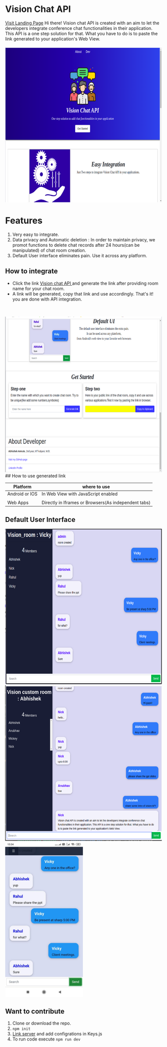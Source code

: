 # Vision Chat API
[Visit Landing Page](https://vision-chat-api.herokuapp.com/)
Hi there! Vision chat API is created with an aim to let the developers integrate conference chat functionalities in their application. This API is a one step solution for that. What you have to do is to paste the link generated to your application's Web View.  
<br>
         <img src='./public/img/screen.png' width="700px" height="500px" >
# Features

 1. Very easy to integrate.
 2. Data privacy and Automatic deletion : In order to maintain privacy, we promot functions to delete chat records after 24 hours(can be manipulated) of chat room creation.
 3. Default User interface eliminates pain. Use it across any platform. 
 
 

## How to integrate

 - Click the link [Vision chat API ](https://vision-chat-api.herokuapp.com/)and generate the link after providing room name for your chat room.
 - A link will be generated, copy that link and use accordingly. That's it! you are done with API integration.
<br>
<br>
<img src='./public/img/get_started.png' width="700px" height="500px">
<br>
## How to use generated link

|  Platform|where to use  |
|--|--|
| Android or IOS |In Web View with JavaScript enabled  |
|||
|Web Apps |Directly in Iframes or Browsers(As independent tabs) |

## Default User Interface

<img src='./public/img/desk_chat_one.png' width="700px" height="500px" style="float:center">
<br>
<img src='./public/img/desk_chat_two.png' width="700px" height="500px">
<br>
<img src='./public/img/mob_chat_one.jpeg' width="250px" height="500px">
<br>

## Want to contribute

 1. Clone or download the repo.
 2. `npm init`
 3. [Link server](https://firebase.google.com/docs/database/web/start) and add configrations in Keys.js
 4. To run code  execute `npm run dev`

